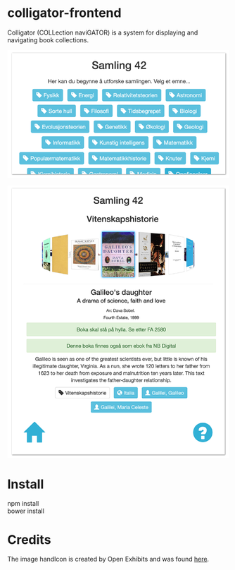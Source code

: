 # colligator-frontend
Colligator (COLLection naviGATOR) is a system for displaying and navigating book collections.

![Startside](assets/screenshot1-sh.png)

![Emnevisning](assets/screenshot3-sh.png)

# Install
npm install  
bower install

# Credits
The image handIcon is created by Open Exhibits and was found [here](https://www.flickr.com/photos/openexhibits/5885018620).

